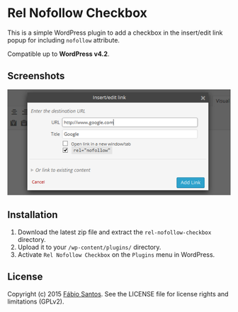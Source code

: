 # Rel Nofollow Checkbox

This is a simple WordPress plugin to add a checkbox in the insert/edit link popup for including `nofollow` attribute.

Compatible up to **WordPress v4.2**.


## Screenshots

![Screenshot 1](source/screenshot-1.png)


## Installation

1. Download the latest zip file and extract the `rel-nofollow-checkbox` directory.
2. Upload it to your `/wp-content/plugins/` directory.
3. Activate `Rel Nofollow Checkbox` on the `Plugins` menu in WordPress.


## License

Copyright (c) 2015 [Fábio Santos](http://www.fabiosantos.pt). See the LICENSE
file for license rights and limitations (GPLv2).
